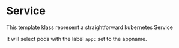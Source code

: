 # Service
This template klass represent a straightforward kubernetes Service

It will select pods with the label `app:`  set to the appname.
